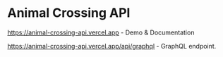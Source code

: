 # Animal Crossing API

https://animal-crossing-api.vercel.app - Demo & Documentation

https://animal-crossing-api.vercel.app/api/graphql - GraphQL endpoint.
